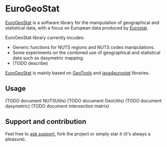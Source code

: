 # EuroGeoStat

[EuroGeoStat](https://github.com/jgaffuri/EuroGeoStat) is a software library for the manipulation of geographical and statistical data, with a focus on European data produced by [Eurostat](http://ec.europa.eu/eurostat).

EuroGeoStat library currently incudes:
- Generic functions for NUTS regions and NUTS codes manipulations.
- Some experiments on the combined use of geographical and statistical data such as dasymetric mapping.
- (TODO describe)

[EuroGeoStat](https://github.com/jgaffuri/EuroGeoStat) is mainly based on [GeoTools](http://www.geotools.org/) and [java4eurostat](https://github.com/jgaffuri/java4eurostat) libraries.

## Usage

(TODO document NUTSUtils)
(TODO document GeoUtils)
(TODO document dasymetric)
(TODO document intersection matrix)

## Support and contribution

Feel free to [ask support](https://github.com/jgaffuri/EuroGeoStat/issues/new), fork the project or simply star it (it's always a pleasure).
